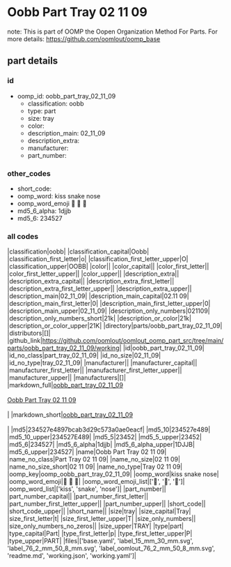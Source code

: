 # Oobb Part Tray 02 11 09  

note: This is part of OOMP the Oopen Organization Method For Parts. For more details: https://github.com/oomlout/oomp_base

##  part details





### id
* oomp_id: oobb_part_tray_02_11_09
  * classification: oobb
  * type: part
  * size: tray
  * color: 
  * description_main: 02_11_09
  * description_extra: 
  * manufacturer: 
  * part_number: 

### other_codes
* short_code: 
* oomp_word: kiss snake nose
* oomp_word_emoji :kiss: :snake: :nose:
* md5_6_alpha: 1djjb
* md5_6: 234527

### all codes 
|classification|oobb|
|classification_capital|Oobb|
|classification_first_letter|o|
|classification_first_letter_upper|O|
|classification_upper|OOBB|
|color||
|color_capital||
|color_first_letter||
|color_first_letter_upper||
|color_upper||
|description_extra||
|description_extra_capital||
|description_extra_first_letter||
|description_extra_first_letter_upper||
|description_extra_upper||
|description_main|02_11_09|
|description_main_capital|02.11 09|
|description_main_first_letter|0|
|description_main_first_letter_upper|0|
|description_main_upper|02_11_09|
|description_only_numbers|021109|
|description_only_numbers_short|21k|
|description_or_color|21k|
|description_or_color_upper|21K|
|directory|parts/oobb_part_tray_02_11_09|
|distributors|[]|
|github_link|https://github.com/oomlout/oomlout_oomp_part_src/tree/main/parts/oobb_part_tray_02_11_09/working|
|id|oobb_part_tray_02_11_09|
|id_no_class|part_tray_02_11_09|
|id_no_size|02_11_09|
|id_no_type|tray_02_11_09|
|manufacturer||
|manufacturer_capital||
|manufacturer_first_letter||
|manufacturer_first_letter_upper||
|manufacturer_upper||
|manufacturers|[]|
|markdown_full|[oobb_part_tray_02_11_09](https://github.com/oomlout/oomlout_oomp_part_src/tree/main/parts/oobb_part_tray_02_11_09/working)<br>[](https://github.com/oomlout/oomlout_oomp_part_src/tree/main/parts/oobb_part_tray_02_11_09/working)<br>[Oobb Part Tray 02 11 09](https://github.com/oomlout/oomlout_oomp_part_src/tree/main/parts/oobb_part_tray_02_11_09/working)<br><br>|
|markdown_short|[oobb_part_tray_02_11_09](https://github.com/oomlout/oomlout_oomp_part_src/tree/main/parts/oobb_part_tray_02_11_09/working)<br><br>|
|md5|234527e4897bcab3d29c573a0ae0eacf|
|md5_10|234527e489|
|md5_10_upper|234527E489|
|md5_5|23452|
|md5_5_upper|23452|
|md5_6|234527|
|md5_6_alpha|1djjb|
|md5_6_alpha_upper|1DJJB|
|md5_6_upper|234527|
|name|Oobb Part Tray 02 11 09|
|name_no_class|Part Tray 02 11 09|
|name_no_size|02 11 09|
|name_no_size_short|02 11 09|
|name_no_type|Tray 02 11 09|
|oomp_key|oomp_oobb_part_tray_02_11_09|
|oomp_word|kiss snake nose|
|oomp_word_emoji|:kiss: :snake: :nose:|
|oomp_word_emoji_list|[':kiss:', ':snake:', ':nose:']|
|oomp_word_list|['kiss', 'snake', 'nose']|
|part_number||
|part_number_capital||
|part_number_first_letter||
|part_number_first_letter_upper||
|part_number_upper||
|short_code||
|short_code_upper||
|short_name||
|size|tray|
|size_capital|Tray|
|size_first_letter|t|
|size_first_letter_upper|T|
|size_only_numbers||
|size_only_numbers_no_zeros||
|size_upper|TRAY|
|type|part|
|type_capital|Part|
|type_first_letter|p|
|type_first_letter_upper|P|
|type_upper|PART|
|files|['base.yaml', 'label_15_mm_30_mm.svg', 'label_76_2_mm_50_8_mm.svg', 'label_oomlout_76_2_mm_50_8_mm.svg', 'readme.md', 'working.json', 'working.yaml']|
